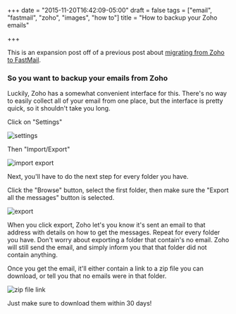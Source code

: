 +++
date = "2015-11-20T16:42:09-05:00"
draft = false
tags = ["email", "fastmail", "zoho", "images", "how to"]
title = "How to backup your Zoho emails"

+++

This is an expansion post off of a previous post about [migrating from Zoho to FastMail](/post/migrate-your-domain-email-from-zoho-to-fastmail/).

### So you want to backup your emails from Zoho

Luckily, Zoho has a somewhat convenient interface for this.
There's no way to easily collect all of your email from one place, but the interface is pretty quick, so it shouldn't take you long.

Click on "Settings"

![settings](https://f001.backblaze.com/file/redlua/migrate-your-domain-email-from-zoho-to-fastmail/zoho-settings.png)

Then "Import/Export"

![import export](https://f001.backblaze.com/file/redlua/how-to-backup-your-zoho-emails/import-export.png)

Next, you'll have to do the next step for every folder you have.

Click the "Browse" button, select the first folder, then make sure the "Export all the messages" button is selected.

![export](https://f001.backblaze.com/file/redlua/how-to-backup-your-zoho-emails/export.png)

When you click export, Zoho let's you know it's sent an email to that address with details on how to get the messages.
Repeat for every folder you have.
Don't worry about exporting a folder that contain's no email.
Zoho will still send the email, and simply inform you that that folder did not contain anything.

Once you get the email, it'll either contain a link to a zip file you can download, or tell you that no emails were in that folder.

![zip file link](https://f001.backblaze.com/file/redlua/how-to-backup-your-zoho-emails/zip-file-link.png)

Just make sure to download them within 30 days!
